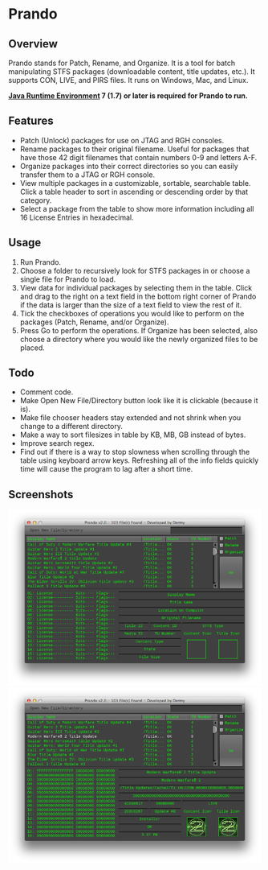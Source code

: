 Prando
======

Overview
--------

Prando stands for Patch, Rename, and Organize. It is a tool for batch manipulating STFS packages (downloadable content, title updates, etc.). It supports CON, LIVE, and PIRS files. It runs on Windows, Mac, and Linux.

**[Java Runtime Environment](https://www.java.com/download/) 7 (1.7) or later is required for Prando to run.**

Features
--------

* Patch (Unlock) packages for use on JTAG and RGH consoles.
* Rename packages to their original filename. Useful for packages that have those 42 digit filenames that contain numbers 0-9 and letters A-F.
* Organize packages into their correct directories so you can easily transfer them to a JTAG or RGH console.
* View multiple packages in a customizable, sortable, searchable table. Click a table header to sort in ascending or descending order by that category.
* Select a package from the table to show more information including all 16 License Entries in hexadecimal.

Usage
-----

1. Run Prando.
2. Choose a folder to recursively look for STFS packages in or choose a single file for Prando to load.
3. View data for individual packages by selecting them in the table. Click and drag to the right on a text field in the bottom right corner of Prando if the data is larger than the size of a text field to view the rest of it.
4. Tick the checkboxes of operations you would like to perform on the packages (Patch, Rename, and/or Organize).
5. Press Go to perform the operations. If Organize has been selected, also choose a directory where you would like the newly organized files to be placed.

Todo
----

* Comment code.
* Make Open New File/Directory button look like it is clickable (because it is).
* Make file chooser headers stay extended and not shrink when you change to a different directory.
* Make a way to sort filesizes in table by KB, MB, GB instead of bytes.
* Improve search regex.
* Find out if there is a way to stop slowness when scrolling through the table using keyboard arrow keys. Refreshing all of the info fields quickly time will cause the program to lag after a short time.

Screenshots
-----------

![Screenshot-1](/screenshots/Screenshot-1.png?raw=true)
![Screenshot-2](/screenshots/Screenshot-2.png?raw=true)